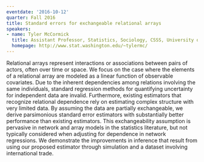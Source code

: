 ```yaml
---
eventdate: '2016-10-12'
quarter: Fall 2016
title: Standard errors for exchangeable relational arrays
speakers:
- name: Tyler McCormick
  title: Assistant Professor, Statistics, Sociology, CSSS, University of Washington
  homepage: http://www.stat.washington.edu/~tylermc/
---
```

Relational arrays represent interactions or associations between pairs of actors, often over time or space.  We focus on the case where the elements of a relational array are modeled as a linear function of observable covariates. Due to the inherent dependencies among relations involving the same individuals, standard regression methods for quantifying uncertainty for independent data are invalid.  Furthermore, existing estimators that recognize relational dependence rely on estimating complex structure with very limited data. By assuming the data are partially exchangeable, we derive parsimonious standard error estimators with substantially better performance than existing estimators.  This exchangeability assumption is pervasive in network and array models in the statistics literature, but not typically considered when adjusting for dependence in network regressions.  We demonstrate the improvements in inference that result from using our proposed estimator through simulation and a dataset involving international trade.
